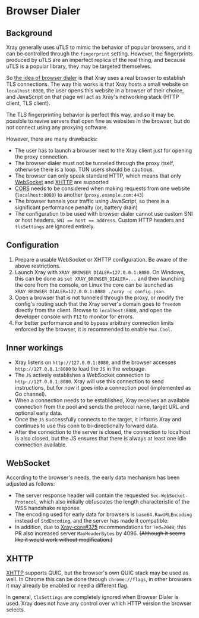 # Browser Dialer

<Badge text="BETA" type="warning"/> <Badge text="v1.4.1+" type="warning"/>

## Background

Xray generally uses uTLS to mimic the behavior of popular browsers, and it can be controlled through the `fingerprint` setting. However, the fingerprints produced by uTLS are an imperfect replica of the real thing, and because uTLS is a popular library, they may be targeted themselves.

So [the idea of browser dialer](https://github.com/v2ray/discussion/issues/754#issuecomment-647934994) is that Xray uses a real browser to establish TLS connections. The way this works is that Xray hosts a small website on `localhost:8080`, the user opens this website in a browser of their choice, and JavaScript on that page will act as Xray's networking stack (HTTP client, TLS client).

The TLS fingerprinting behavior is perfect this way, and so it may be possible to revive servers that open fine as websites in the browser, but do not connect using any proxying software.

However, there are many drawbacks:

* The user has to launch a browser next to the Xray client just for opening the proxy connection.
* The browser dialer must not be tunneled through the proxy itself, otherwise there is a loop. TUN users should be cautious.
* The browser can only speak standard HTTP, which means that only [WebSocket](../../transports/websocket.md) and [XHTTP](https://github.com/XTLS/Xray-core/discussions/4113) are supported
* [CORS](https://developer.mozilla.org/en-US/docs/Web/HTTP/CORS) needs to be considered when making requests from one website (`localhost:8080`) to another (`proxy.example.com:443`)
* The browser tunnels your traffic using JavaScript, so there is a significant performance penalty (or, battery drain)
* The configuration to be used with browser dialer cannot use custom SNI or host headers. `SNI == host == address`. Custom HTTP headers and `tlsSettings` are ignored entirely.

## Configuration

1. Prepare a usable WebSocket or XHTTP configuration. Be aware of the above restrictions.
2. Launch Xray with `XRAY_BROWSER_DIALER=127.0.0.1:8080`. On Windows, this can be done as `set XRAY_BROWSER_DIALER=...` and then launching the core from the console, on Linux the core can be launched as `XRAY_BROWSER_DIALER=127.0.0.1:8080 ./xray -c config.json`.
3. Open a browser that is not tunneled through the proxy, or modify the config's routing such that the Xray server's domain goes to `freedom` directly from the client. Browse to `localhost:8080`, and open the developer console with `F12` to monitor for errors.
4. For better performance and to bypass arbitrary connection limits enforced by the browser, it is recommended to enable `Mux.Cool`.

## Inner workings

- Xray listens on `http://127.0.0.1:8080`, and the browser accesses `http://127.0.0.1:8080` to load the `JS` in the webpage.
- The `JS` actively establishes a WebSocket connection to `http://127.0.0.1:8080`. Xray will use this connection to send instructions, but for now it goes into a connection pool (implemented as Go channel).
- When a connection needs to be established, Xray receives an available connection from the pool and sends the protocol name, target URL and optional early data.
- Once the `JS` successfully connects to the target, it informs Xray and continues to use this conn to bi-directionally forward data.
- After the connection to the server is closed, the connection to localhost is also closed, but the JS ensures that there is always at least one idle connection available.

## WebSocket

<Badge text="v1.4.1+" type="warning"/>

According to the browser's needs, the early data mechanism has been adjusted as follows:

- The server response header will contain the requested `Sec-WebSocket-Protocol`, which also initially obfuscates the length characteristic of the WSS handshake response.
- The encoding used for early data for browsers is `base64.RawURLEncoding` instead of `StdEncoding`, and the server has made it compatible.
- In addition, due to [Xray-core#375](https://github.com/XTLS/Xray-core/pull/375) recommendations for `?ed=2048`, this PR also increased server `MaxHeaderBytes` by 4096. ~~(Although it seems like it would work without modification.)~~

## XHTTP

<Badge text="v1.8.19+" type="warning"/>

[XHTTP](https://github.com/XTLS/Xray-core/discussions/4113) supports QUIC, but the browser's own QUIC stack may be used as well. In Chrome this can be done through `chrome://flags`, in other browsers it may already be enabled or need a different flag.

In general, `tlsSettings` are completely ignored when Browser Dialer is used. Xray does not have any control over which HTTP version the browser selects.
